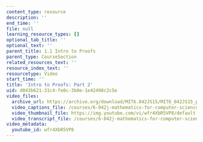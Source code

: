 ```yaml
---
content_type: resource
description: ''
end_time: ''
file: null
learning_resource_types: []
optional_tab_title: ''
optional_text: ''
parent_title: 1.1 Intro to Proofs
parent_type: CourseSection
related_resources_text: ''
resource_index_text: ''
resourcetype: Video
start_time: ''
title: 'Intro to Proofs: Part 2'
uid: d043b621-31c4-fe8c-3b0e-1e42498c2c5e
video_files:
  archive_url: https://archive.org/download/MIT6.042JS15/MIT6_042JS15_proof2_ipod.mp4
  video_captions_file: /courses/6-042j-mathematics-for-computer-science-spring-2015/4bd50a54a480552c9eaef2605aaee184_wfr4XbR5VP8.vtt
  video_thumbnail_file: https://img.youtube.com/vi/wfr4XbR5VP8/default.jpg
  video_transcript_file: /courses/6-042j-mathematics-for-computer-science-spring-2015/6f87ac463d995fe568adfb2a9ad8f558_wfr4XbR5VP8.pdf
video_metadata:
  youtube_id: wfr4XbR5VP8
---
```

